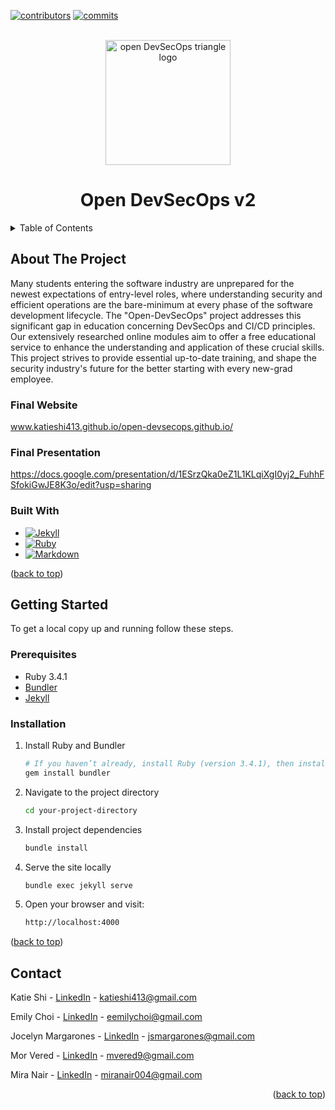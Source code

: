 <!-- PROJECT SHIELDS -->
[![contributors][contributors-shield]][contributors-url]
[![commits][commits-shield]][commits-url]

<!-- PROJECT LOGO --> 
<br />
<div align="center">
  <a href=“katieshi413.github.io/open-devsecops.github.io/”> 
    <img src="assets/images/opendevsecops-transparent.png" alt="open DevSecOps triangle logo" width="200" height="200">
  </a>
  <h1 align="center">Open DevSecOps v2</h1>
</div>

<!-- TABLE OF CONTENTS -->
<details>
  <summary>Table of Contents</summary>
  <ol>
    <li>
      <a href="#about-the-project">About The Project</a>
      <ul>
        <li><a href="#built-with">Built With</a></li>
      </ul>
    </li>
    <li>
      <a href="#getting-started">Getting Started</a>
      <ul>
        <li><a href="#prerequisites">Prerequisites</a></li>
        <li><a href="#installation">Installation</a></li>
      </ul>
    </li>
    <li><a href="#contact">Contact</a></li>
  </ol>
</details>

<!-- ABOUT THE PROJECT -->

## About The Project

Many students entering the software industry are unprepared for the newest expectations of entry-level roles, where understanding security and efficient operations are the bare-minimum at every phase of the software development lifecycle. The "Open-DevSecOps" project addresses this significant gap in education concerning DevSecOps and CI/CD principles. Our extensively researched online modules aim to offer a free educational service to enhance the understanding and application of these crucial skills. This project strives to provide essential up-to-date training, and shape the security industry's future for the better starting with every new-grad employee. 

### Final Website

www.katieshi413.github.io/open-devsecops.github.io/

### Final Presentation

https://docs.google.com/presentation/d/1ESrzQka0eZ1L1KLqiXgI0yj2_FuhhFSfokiGwJE8K3o/edit?usp=sharing

### Built With

* [![Jekyll][Jekyll]][Jekyll-url]
* [![Ruby][Ruby]][Ruby-url]
* [![Markdown][Markdown]][Markdown-url]


<p align=“right”>(<a href=“#readme-top”>back to top</a>)</p>

<!-- GETTING STARTED -->

## Getting Started

 To get a local copy up and running follow these steps.

### Prerequisites
-   Ruby 3.4.1
-   [Bundler](https://bundler.io/)
-   [Jekyll](https://jekyllrb.com/) 

### Installation

1.  Install Ruby and Bundler
    
    ```sh
    # If you haven’t already, install Ruby (version 3.4.1), then install Bundler:
    gem install bundler
    ```
    
2.  Navigate to the project directory
    
    ```sh
    cd your-project-directory
    ```

3.  Install project dependencies
    
    ```sh
    bundle install
    ```

4.  Serve the site locally
    
    ```sh
    bundle exec jekyll serve
    ```
5.  Open your browser and visit:
    
    ```sh
    http://localhost:4000
    ```

<p align=“right”>(<a href=“#readme-top”>back to top</a>)</p>

<!-- CONTACT -->
## Contact

<p>Katie Shi - <a href="https://www.linkedin.com/in/katie-shi-ab4973185/">LinkedIn</a> - <a href= "mailto: katieshi413@gmail.com"> katieshi413@gmail.com </a></p>
<p>Emily Choi - <a href="https://www.linkedin.com/in/emily-choii/">LinkedIn</a> - <a href= "mailto: eemilychoi@gmail.com"> eemilychoi@gmail.com </a></p>
<p>Jocelyn Margarones - <a href="https://www.linkedin.com/in/jocelyn-margarones-666770236/">LinkedIn</a> - <a href= "mailto: jsmargarones@gmail.com"> jsmargarones@gmail.com </a></p>
<p>Mor Vered - <a href="https://www.linkedin.com/in/mor-vered-470a36257/">LinkedIn</a> - <a href= "mailto: mvered9@gmail.com"> mvered9@gmail.com </a></p>
<p>Mira Nair - <a href="https://www.linkedin.com/in/miranair/">LinkedIn</a> - <a href= "mailto: miranair004@gmail.com"> miranair004@gmail.com </a></p>

<p align="right">(<a href="#readme-top">back to top</a>)</p>

<!-- MARKDOWN LINKS & IMAGES -->
[contributors-shield]: https://img.shields.io/github/contributors/katieshi413/open-devsecops.github.io?style=for-the-badge&color=rgb(68%2C%20204%2C%2017)
[contributors-url]: https://github.com/katieshi413/open-devsecops.github.io/graphs/contributors
[commits-shield]: https://img.shields.io/github/commit-activity/t/katieshi413/open-devsecops.github.io?style=for-the-badge
[commits-url]: https://github.com/katieshi413/open-devsecops.github.io/commits/main/
[Jekyll]: https://img.shields.io/static/v1?style=for-the-badge&message=Jekyll&color=CC0000&logo=Jekyll&logoColor=FFFFFF&label=
[Jekyll-url]: https://jekyllrb.com/
[Ruby]: https://img.shields.io/badge/Ruby-CC342D?logo=Ruby&logoColor=white
[Ruby-url]: https://www.ruby-lang.org/en/
[Markdown]: https://img.shields.io/badge/markdown-%23000000.svg?style=for-the-badge&logo=markdown&logoColor=white
[Markdown-url]: https://www.markdownguide.org/
